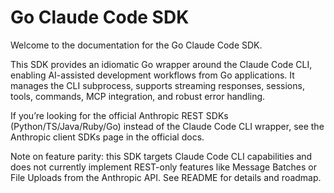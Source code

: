 # Go Claude Code SDK

Welcome to the documentation for the Go Claude Code SDK.

This SDK provides an idiomatic Go wrapper around the Claude Code CLI, enabling AI-assisted development workflows from Go applications. It manages the CLI subprocess, supports streaming responses, sessions, tools, commands, MCP integration, and robust error handling.

If you’re looking for the official Anthropic REST SDKs (Python/TS/Java/Ruby/Go) instead of the Claude Code CLI wrapper, see the Anthropic client SDKs page in the official docs.

Note on feature parity: this SDK targets Claude Code CLI capabilities and does not currently implement REST-only features like Message Batches or File Uploads from the Anthropic API. See README for details and roadmap.
